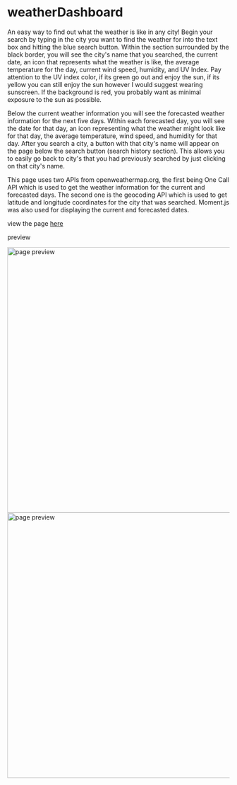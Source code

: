 # weatherDashboard
An easy way to find out what the weather is like in any city! Begin your search by typing in the city you want to find the weather for into the text box and hitting the blue search button. Within the section surrounded by the black border, you will see the city's name that you searched, the current date, an icon that represents what the weather is like, the average temperature for the day, current wind speed, humidity, and UV Index. Pay attention to the UV index color, if its green go out and enjoy the sun, if its yellow you can still enjoy the sun however I would suggest wearing sunscreen.  If the background is red, you probably want as minimal exposure to the sun as possible.

Below the current weather information you will see the forecasted weather information for the next five days. Within each forecasted day, you will see the date for that day, an icon representing what the weather might look like for that day, the average temperature, wind speed, and humidity for that day. After you search a city, a button with that city's name will appear on the page below the search button (search history section). This allows you to easily go back to city's that you had previously searched by just clicking on that city's name. 

This page uses two APIs from openweathermap.org, the first being One Call API which is used to get the weather information for the current and forecasted days. The second one is the geocoding API which is used to get latitude and longitude coordinates for the city that was searched. Moment.js was also used for displaying the current and forecasted dates.

view the page <a href="https://cartaud.github.io/weatherDashboard/" target="_blank">here</a>

preview 

<img width="600px" src="" alt="page preview">

<img width="600px" src="" alt="page preview">
